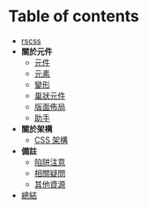 # Table of contents

- [rscss](../README.md)
- **關於元件**
  - [元件](components.md)
  - [元素](elements.md)
  - [變形](variants.md)
  - [巢狀元件](nested-components.md)
  - [版面佈局](layouts.md)
  - [助手](helpers.md)
- **關於架構**
  - [CSS 架構](css-structure.md)
- **備註**
  - [陷阱注意](pitfalls.md)
  - [相關疑問](apprehensions.md)
  - [其他資源](other-resources.md)
- [總結](summary.md)
